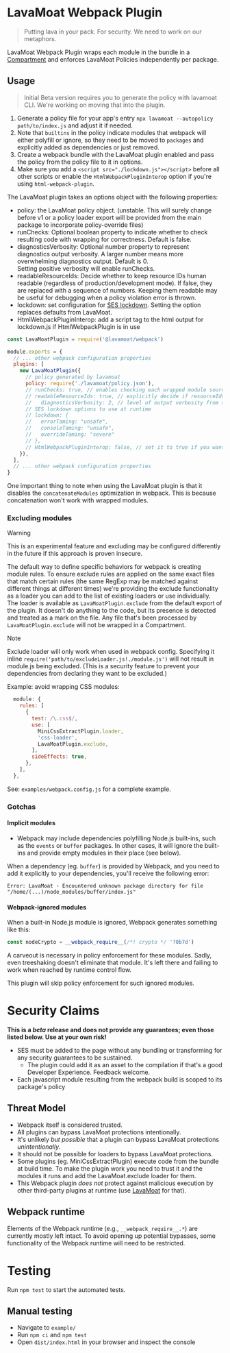 # LavaMoat Webpack Plugin

> Putting lava in your pack. For security. We need to work on our metaphors.

LavaMoat Webpack Plugin wraps each module in the bundle in a [Compartment](https://github.com/endojs/endo/tree/master/packages/ses#compartment) and enforces LavaMoat Policies independently per package.

## Usage

> Initial Beta version requires you to generate the policy with lavamoat CLI. We're working on moving that into the plugin.

1. Generate a policy file for your app's entry `npx lavamoat --autopolicy path/to/index.js` and adjust it if needed.
2. Note that `builtins` in the policy indicate modules that webpack will either polyfill or ignore, so they need to be moved to `packages` and explicitly added as dependencies or just removed.
3. Create a webpack bundle with the LavaMoat plugin enabled and pass the policy from the policy file to it in options.
4. Make sure you add a `<script src="./lockdown.js"></script>` before all other scripts or enable the `HtmlWebpackPluginInterop` option if you're using `html-webpack-plugin`.

The LavaMoat plugin takes an options object with the following properties:

- policy: the LavaMoat policy object. (unstable. This will surely change before v1 or a policy loader export will be provided from the main package to incorporate policy-override files)
- runChecks: Optional boolean property to indicate whether to check resulting code with wrapping for correctness. Default is false.
- diagnosticsVerbosity: Optional number property to represent diagnostics output verbosity. A larger number means more overwhelming diagnostics output. Default is 0.  
  Setting positive verbosity will enable runChecks.
- readableResourceIds: Decide whether to keep resource IDs human readable (regardless of production/development mode). If false, they are replaced with a sequence of numbers. Keeping them readable may be useful for debugging when a policy violation error is thrown.
- lockdown: set configuration for [SES lockdown](). Setting the option replaces defaults from LavaMoat.
- HtmlWebpackPluginInterop: add a script tag to the html output for lockdown.js if HtmlWebpackPlugin is in use

```js
const LavaMoatPlugin = require('@lavamoat/webpack')

module.exports = {
  // ... other webpack configuration properties
  plugins: [
    new LavaMoatPlugin({
      // policy generated by lavamoat
      policy: require('./lavamoat/policy.json'),
      // runChecks: true, // enables checking each wrapped module source if it's still proper JavaScript (in case mismatching braces somehow survived Webpack loaders processing)
      // readableResourceIds: true, // explicitly decide if resourceIds from policy should be readable in the bundle or turned into numbers. You might want to bundle in production mode but keep the ids for debugging
      //   diagnosticsVerbosity: 2, // level of output verbosity from the plugin
      // SES lockdown options to use at runtime
      // lockdown: {
      //   errorTaming: "unsafe",
      //   consoleTaming: "unsafe",
      //   overrideTaming: "severe"
      // },
      // HtmlWebpackPluginInterop: false, // set it to true if you want a script tag for lockdown.js to automatically be added to your HTML template
    }),
  ],
  // ... other webpack configuration properties
}
```

One important thing to note when using the LavaMoat plugin is that it disables the `concatenateModules` optimization in webpack. This is because concatenation won't work with wrapped modules.

### Excluding modules

> [!WARNING]
> This is an experimental feature and excluding may be configured differently in the future if this approach is proven insecure.

The default way to define specific behaviors for webpack is creating module rules. To ensure exclude rules are applied on the same exact files that match certain rules (the same RegExp may be matched against different things at different times) we're providing the exclude functionality as a loader you can add to the list of existing loaders or use individually.  
The loader is available as `LavaMoatPlugin.exclude` from the default export of the plugin. It doesn't do anything to the code, but its presence is detected and treated as a mark on the file. Any file that's been processed by `LavaMoatPlugin.exclude` will not be wrapped in a Compartment.

> [!NOTE]
> Exclude loader will only work when used in webpack config. Specifying it inline `require('path/to/excludeLoader.js!./module.js')` will not result in module.js being excluded. (This is a security feature to prevent your dependencies from declaring they want to be excluded.)

Example: avoid wrapping CSS modules:

```js
  module: {
    rules: [
      {
        test: /\.css$/,
        use: [
          MiniCssExtractPlugin.loader,
          'css-loader',
          LavaMoatPlugin.exclude,
        ],
        sideEffects: true,
      },
    ],
  },
```

See: `examples/webpack.config.js` for a complete example.

### Gotchas

#### Implicit modules

- Webpack may include dependencies polyfilling Node.js built-ins, such as the `events` or `buffer` packages. In other cases, it will ignore the built-ins and provide empty modules in their place (see below).

When a dependency (eg. `buffer`) is provided by Webpack, and you need to add it explicitly to your dependencies, you'll receive the following error:

```
Error: LavaMoat - Encountered unknown package directory for file "/home/(...)/node_modules/buffer/index.js"
```

#### Webpack-ignored modules

When a built-in Node.js module is ignored, Webpack generates something like this:

```js
const nodeCrypto = __webpack_require__(/*! crypto */ '?0b7d')
```

A carveout is necessary in policy enforcement for these modules.
Sadly, even treeshaking doesn't eliminate that module. It's left there and failing to work when reached by runtime control flow.

This plugin will skip policy enforcement for such ignored modules.

# Security Claims

**This is a _beta_ release and does not provide any guarantees; even those listed below. Use at your own risk!**

- SES must be added to the page without any bundling or transforming for any security guarantees to be sustained.
  - The plugin could add it as an asset to the compilation if that's a good Developer Experience. Feedback welcome.
- Each javascript module resulting from the webpack build is scoped to its package's policy

## Threat Model

- Webpack itself is considered trusted.
- All plugins can bypass LavaMoat protections intentionally.
- It's unlikely _but possible_ that a plugin can bypass LavaMoat protections _unintentionally_.
- It should not be possible for loaders to bypass LavaMoat protections.
- Some plugins (eg. MiniCssExtractPlugin) execute code from the bundle at build time. To make the plugin work you need to trust it and the modules it runs and add the LavaMoat.exclude loader for them.
- This Webpack plugin _does not_ protect against malicious execution by other third-party plugins at runtime (use [LavaMoat](https://npm.im/lavamoat) for that).

## Webpack runtime

Elements of the Webpack runtime (e.g., `__webpack_require__.*`) are currently mostly left intact. To avoid opening up potential bypasses, some functionality of the Webpack runtime will need to be restricted.

# Testing

Run `npm test` to start the automated tests.

## Manual testing

- Navigate to `example/`
- Run `npm ci` and `npm test`
- Open `dist/index.html` in your browser and inspect the console
